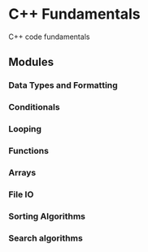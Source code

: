 # C++ Fundamentals

C++ code fundamentals

## Modules

### Data Types and Formatting

### Conditionals

### Looping

### Functions

### Arrays

### File IO

### Sorting Algorithms

### Search algorithms
